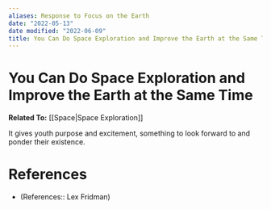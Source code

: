 ```yaml
---
aliases: Response to Focus on the Earth
date: "2022-05-13"
date modified: "2022-06-09"
title: You Can Do Space Exploration and Improve the Earth at the Same Time
---
```


# You Can Do Space Exploration and Improve the Earth at the Same Time
**Related To:** [[Space|Space Exploration]]

It gives youth purpose and excitement, something to look forward to and ponder their existence.

# References
- (References:: Lex Fridman)
